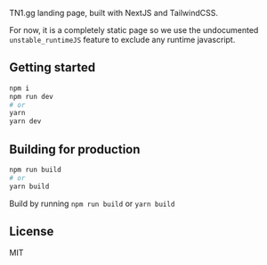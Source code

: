 TN1.gg landing page, built with NextJS and TailwindCSS.

For now, it is a completely static page so we use the undocumented `unstable_runtimeJS` feature to exclude any runtime javascript.

## Getting started

```bash
npm i
npm run dev
# or
yarn
yarn dev
```

## Building for production

```bash
npm run build
# or
yarn build
```

Build by running `npm run build` or `yarn build`

## License

MIT
